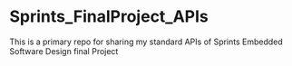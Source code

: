 # Sprints_FinalProject_APIs
This is a primary repo for sharing my standard APIs of Sprints Embedded Software Design final Project
